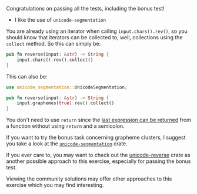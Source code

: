 Congratulations on passing all the tests, including the bonus test!

 * I like the use of `unicode-segmentation`

You are already using an iterator when calling `input.chars().rev()`, so you
should know that iterators can be collected to, well, collections using the
`collect` method. So this can simply be:

```rust
pub fn reverse(input: &str) -> String {
    input.chars().rev().collect()
}
```

This can also be:

```rust
use unicode_segmentation::UnicodeSegmentation;

pub fn reverse(input: &str) -> String {
    input.graphemes(true).rev().collect()
}
```

You don't need to use `return` since the [last expression can be
returned](https://doc.rust-lang.org/rust-by-example/fn.html) from a function
without using `return` and a semicolon.

If you want to try the bonus task concerning grapheme clusters, I suggest you
take a look at the
[`unicode-segmentation`](https://crates.io/crates/unicode-segmentation) crate.

If you ever care to, you may want to check out the
[unicode-reverse](https://crates.io/crates/unicode-reverse) crate as another
possible approach to this exercise, especially for passing the bonus test.

Viewing the community solutions may offer other approaches to this exercise
which you may find interesting.
